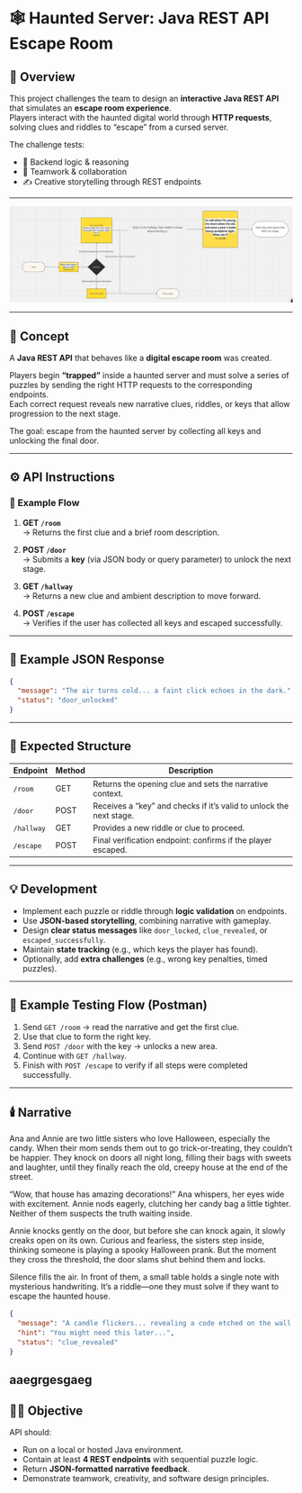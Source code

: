 # 🕸️ Haunted Server: Java REST API Escape Room

## 🎯 Overview

This project challenges the team to design an **interactive Java REST API** that simulates an **escape room experience**.  
Players interact with the haunted digital world through **HTTP requests**, solving clues and riddles to “escape” from a cursed server.

The challenge tests:
- 🧩 Backend logic & reasoning
- 🤝 Teamwork & collaboration
- ✍️ Creative storytelling through REST endpoints

---

![Project Initialization](Images/imagen1.jpg)


---
## 🧠 Concept

A **Java REST API** that behaves like a **digital escape room** was created.

Players begin **“trapped”** inside a haunted server and must solve a series of puzzles by sending the right HTTP requests to the corresponding endpoints.  
Each correct request reveals new narrative clues, riddles, or keys that allow progression to the next stage.

The goal: escape from the haunted server by collecting all keys and unlocking the final door.

---

## ⚙️ API Instructions

### 🧩 Example Flow

1. **GET `/room`**  
   → Returns the first clue and a brief room description.

2. **POST `/door`**  
   → Submits a **key** (via JSON body or query parameter) to unlock the next stage.

3. **GET `/hallway`**  
   → Returns a new clue and ambient description to move forward.

4. **POST `/escape`**  
   → Verifies if the user has collected all keys and escaped successfully.

---

## 🧾 Example JSON Response

```json
{
  "message": "The air turns cold... a faint click echoes in the dark.",
  "status": "door_unlocked"
}
```

---

## 🧱 Expected Structure

| Endpoint | Method | Description |
|-----------|---------|-------------|
| `/room` | GET | Returns the opening clue and sets the narrative context. |
| `/door` | POST | Receives a “key” and checks if it’s valid to unlock the next stage. |
| `/hallway` | GET | Provides a new riddle or clue to proceed. |
| `/escape` | POST | Final verification endpoint: confirms if the player escaped. |

---

## 💡 Development

- Implement each puzzle or riddle through **logic validation** on endpoints.
- Use **JSON-based storytelling**, combining narrative with gameplay.
- Design **clear status messages** like `door_locked`, `clue_revealed`, or `escaped_successfully`.
- Maintain **state tracking** (e.g., which keys the player has found).
- Optionally, add **extra challenges** (e.g., wrong key penalties, timed puzzles).

---

## 🧪 Example Testing Flow (Postman)

1. Send `GET /room` → read the narrative and get the first clue.
2. Use that clue to form the right key.
3. Send `POST /door` with the key → unlocks a new area.
4. Continue with `GET /hallway`.
5. Finish with `POST /escape` to verify if all steps were completed successfully.

---

## 🕯️ Narrative 

Ana and Annie are two little sisters who love Halloween, especially the candy. When their mom sends them out to go trick-or-treating, they couldn’t be happier. They knock on doors all night long, filling their bags with sweets and laughter, until they finally reach the old, creepy house at the end of the street.

“Wow, that house has amazing decorations!” Ana whispers, her eyes wide with excitement. Annie nods eagerly, clutching her candy bag a little tighter. Neither of them suspects the truth waiting inside.

Annie knocks gently on the door, but before she can knock again, it slowly creaks open on its own. Curious and fearless, the sisters step inside, thinking someone is playing a spooky Halloween prank. But the moment they cross the threshold, the door slams shut behind them and locks.

Silence fills the air. In front of them, a small table holds a single note with mysterious handwriting. It’s a riddle—one they must solve if they want to escape the haunted house.

```json
{
  "message": "A candle flickers... revealing a code etched on the wall: 'XK-42'.",
  "hint": "You might need this later...",
  "status": "clue_revealed"
}
```
aaegrgesgaeg
---

## 🧙‍♂️ Objective

API should:
- Run on a local or hosted Java environment.
- Contain at least **4 REST endpoints** with sequential puzzle logic.
- Return **JSON-formatted narrative feedback**.
- Demonstrate teamwork, creativity, and software design principles.
